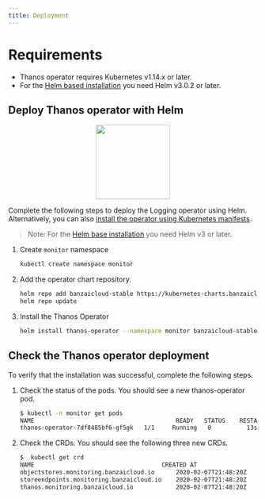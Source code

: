 ```yaml
---
title: Deployment
---
```


# Requirements

- Thanos operator requires Kubernetes v1.14.x or later.
- For the [Helm based installation](#deploy-thanos-operator-with-helm) you need Helm v3.0.2 or later.


## Deploy Thanos operator with Helm

<p align="center"><img src="../img/logo/helm.svg" width="150"></p>

Complete the following steps to deploy the Logging operator using Helm. Alternatively, you can also [install the operator using Kubernetes manifests](#FIXME).
> Note: For the [Helm base installation](#deploy-thanos-operator-with-helm) you need Helm v3 or later.


1. Create `monitor` namespace
    ```bash
    kubectl create namespace monitor
    ```
1. Add the operator chart repository.
    ```bash
    helm repo add banzaicloud-stable https://kubernetes-charts.banzaicloud.com
    helm repo update
    ```
1. Install the Thanos Operator
    ```bash
    helm install thanos-operator --namespace monitor banzaicloud-stable/thanos-operator --set manageCrds=false
    ```

## Check the Thanos operator deployment

To verify that the installation was successful, complete the following steps.

1. Check the status of the pods. You should see a new thanos-operator pod.
    ```bash
    $ kubectl -n monitor get pods
    NAME                                        READY   STATUS    RESTARTS   AGE
    thanos-operator-7df8485bf6-gf5gk   1/1     Running   0          13s
    ```
1. Check the CRDs. You should see the following three new CRDs.
    ```bash
    $  kubectl get crd
    NAME                                    CREATED AT
    objectstores.monitoring.banzaicloud.io      2020-02-07T21:48:20Z
    storeendpoints.monitoring.banzaicloud.io    2020-02-07T21:48:20Z
    thanos.monitoring.banzaicloud.io            2020-02-07T21:48:20Z
    ```
